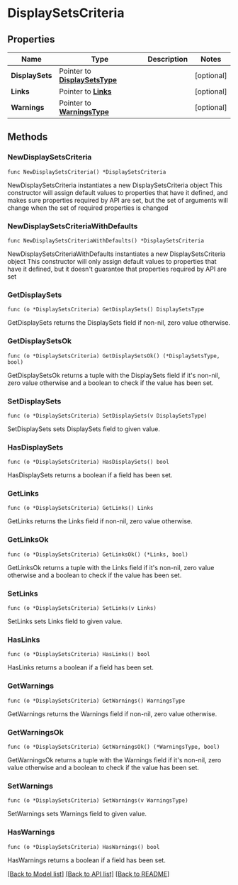 # DisplaySetsCriteria

## Properties

Name | Type | Description | Notes
------------ | ------------- | ------------- | -------------
**DisplaySets** | Pointer to [**DisplaySetsType**](DisplaySetsType.md) |  | [optional] 
**Links** | Pointer to [**Links**](Links.md) |  | [optional] 
**Warnings** | Pointer to [**WarningsType**](WarningsType.md) |  | [optional] 

## Methods

### NewDisplaySetsCriteria

`func NewDisplaySetsCriteria() *DisplaySetsCriteria`

NewDisplaySetsCriteria instantiates a new DisplaySetsCriteria object
This constructor will assign default values to properties that have it defined,
and makes sure properties required by API are set, but the set of arguments
will change when the set of required properties is changed

### NewDisplaySetsCriteriaWithDefaults

`func NewDisplaySetsCriteriaWithDefaults() *DisplaySetsCriteria`

NewDisplaySetsCriteriaWithDefaults instantiates a new DisplaySetsCriteria object
This constructor will only assign default values to properties that have it defined,
but it doesn't guarantee that properties required by API are set

### GetDisplaySets

`func (o *DisplaySetsCriteria) GetDisplaySets() DisplaySetsType`

GetDisplaySets returns the DisplaySets field if non-nil, zero value otherwise.

### GetDisplaySetsOk

`func (o *DisplaySetsCriteria) GetDisplaySetsOk() (*DisplaySetsType, bool)`

GetDisplaySetsOk returns a tuple with the DisplaySets field if it's non-nil, zero value otherwise
and a boolean to check if the value has been set.

### SetDisplaySets

`func (o *DisplaySetsCriteria) SetDisplaySets(v DisplaySetsType)`

SetDisplaySets sets DisplaySets field to given value.

### HasDisplaySets

`func (o *DisplaySetsCriteria) HasDisplaySets() bool`

HasDisplaySets returns a boolean if a field has been set.

### GetLinks

`func (o *DisplaySetsCriteria) GetLinks() Links`

GetLinks returns the Links field if non-nil, zero value otherwise.

### GetLinksOk

`func (o *DisplaySetsCriteria) GetLinksOk() (*Links, bool)`

GetLinksOk returns a tuple with the Links field if it's non-nil, zero value otherwise
and a boolean to check if the value has been set.

### SetLinks

`func (o *DisplaySetsCriteria) SetLinks(v Links)`

SetLinks sets Links field to given value.

### HasLinks

`func (o *DisplaySetsCriteria) HasLinks() bool`

HasLinks returns a boolean if a field has been set.

### GetWarnings

`func (o *DisplaySetsCriteria) GetWarnings() WarningsType`

GetWarnings returns the Warnings field if non-nil, zero value otherwise.

### GetWarningsOk

`func (o *DisplaySetsCriteria) GetWarningsOk() (*WarningsType, bool)`

GetWarningsOk returns a tuple with the Warnings field if it's non-nil, zero value otherwise
and a boolean to check if the value has been set.

### SetWarnings

`func (o *DisplaySetsCriteria) SetWarnings(v WarningsType)`

SetWarnings sets Warnings field to given value.

### HasWarnings

`func (o *DisplaySetsCriteria) HasWarnings() bool`

HasWarnings returns a boolean if a field has been set.


[[Back to Model list]](../README.md#documentation-for-models) [[Back to API list]](../README.md#documentation-for-api-endpoints) [[Back to README]](../README.md)


